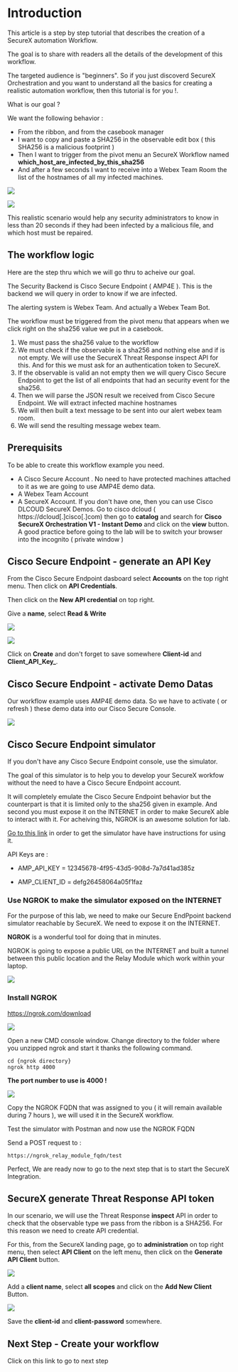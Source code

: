 # Introduction

This article is a step by step tutorial that describes the creation of a SecureX automation Workflow.

The goal is to share with readers all the details of the development of this workflow.

The targeted audience is "beginners". So if you just discoverd SecureX Orchestration and you want to understand all the basics for creating a realistic automation workflow, then this tutorial is for you !.

What is our goal ?

We want the following behavior :

- From the ribbon, and from the casebook manager
- I want to copy and paste a SHA256 in the observable edit box ( this SHA256 is a malicious footprint )
- Then I want to trigger from the pivot menu an SecureX Workflow named **which_host_are_infected_by_this_sha256**
- And after a few seconds I want to receive into a Webex Team Room the list of the hostnames of all my infected machines.


![](img/13.png )

![](img/2.png )

This realistic scenario would help any security administrators to know in less than 20 seconds if they had been infected by a malicious file, and which host must be repaired.

## The workflow logic

Here are the step thru which we will go thru to acheive our goal.

The Security Backend is Cisco Secure Endpoint ( AMP4E ). This is the backend we will query in order to know if we are infected.

The alerting system is Webex Team. And actually a Webex Team Bot.

The workflow must be triggered from the pivot menu that appears when we click right on the sha256 value we put in a casebook.

1. We must pass the sha256 value to the workflow
2. We must check if the observable is a sha256 and nothing else and if is not empty.  We will use the SecureX Threat Response inspect API for this. And for this we must ask for an authentication token to SecureX.
3. If the observable is valid an not empty then we will query Cisco Secure Endpoint to get the list of all endpoints that had an security event for the sha256.
4. Then we will parse the JSON result we received from Cisco Secure Endpoint. We will extract infected machine hostnames
5. We will then built a text message to be sent into our alert webex team room.
6. We will send the resulting message webex team.

## Prerequisits

To be able to create this workflow example you need.

- A Cisco Secure Account . No need to have protected machines attached to it as we are going to use AMP4E demo data.
- A Webex Team Account
- A SecureX Account. If you don't have one, then you can use Cisco DLCOUD SecureX Demos.  Go to cisco dcloud ( https://dcloud[.]cisco[.]com) then go to **catalog** and search for **Cisco SecureX Orchestration V1 - Instant Demo** and click on the **view** button. A good practice before going to the lab will be to switch your browser into the incognito ( private window )

## Cisco Secure Endpoint - generate an API Key

From the Cisco Secure Endpoint dasboard select **Accounts** on the top right menu. Then click on **API Credentials**.

Then click on the **New API credential** on top right.

Give a **name**, select **Read & Write**

![](img/4.png )

![](img/5.png )

Click on **Create** and don't forget to save somewhere **Client-id** and **Client_API_Key_**.

## Cisco Secure Endpoint - activate Demo Datas

Our workflow example uses AMP4E demo data. So we have to activate ( or refresh ) these demo data into our Cisco Secure Console.

![](img/3.png )


## Cisco Secure Endpoint simulator

If you don't have any Cisco Secure Endpoint console, use the simulator.

The goal of this simulator is to help you to develop your SecureX workfow without the need to have a Cisco Secure Endpoint account.

It will completely emulate the Cisco Secure Endpoint behavior but the counterpart is that it is limited only to the sha256 given in example. And second you must expose it on the INTERNET in order to make SecureX able to interact with it. For acheiving this, NGROK is an awesome solution for lab.

[Go to this link](https://github.com/pcardotatgit/python_challenges/tree/master/Preparation_challenges_for_Threat_Hunting_Mission/6-AMP_Threat_Hunting/amp_simulator) in order to get the simulator have have instructions for using it.

API Keys are :

- AMP_API_KEY = 12345678-4f95-43d5-908d-7a7d41ad385z

- AMP_CLIENT_ID = defg26458064a05f1faz

### Use NGROK to make the simulator exposed on the INTERNET


For the purpose of this lab, we need to make our Secure EndPpoint backend simulator reachable by SecureX. We need to expose it on the INTERNET.

**NGROK** is a wonderful tool for doing that in minutes. 

NGROK is going to expose a public URL on the INTERNET and built a tunnel between this public location and the Relay Module which work within your laptop.

![](img/9.png )

### Install NGROK

https://ngrok.com/download

![](img/7.png )

Open a new CMD console window.  Change directory to the folder where you unzipped ngrok and start it thanks the following command.

    cd {ngrok directory}
    ngrok http 4000

**The port number to use is 4000 !**

![](img/8.png )

Copy the NGROK FQDN that was assigned to you ( it will remain available during 7 hours ), we will used it in the SecureX workflow.

Test the simulator with Postman and now use the NGROK FQDN

Send a POST request to :

    https://ngrok_relay_module_fqdn/test

Perfect,  We are ready now to go to the next step that is to start the SecureX Integration.

## SecureX generate Threat Response API token

In our scenario, we will use the Threat Response **inspect** API in order to check that the observable type we pass from the ribbon is a SHA256. For this reason we need to create API credential.

For this, from the SecureX landing page, go to **administration** on top right menu, then select **API Client** on the left menu, then click on the **Generate API Client**  button.

![](img/10.png )

Add a **client name**, select **all scopes** and click on the **Add New Client** Button.

![](img/11.png )

Save the **client-id** and **client-password** somewhere. 

## Next Step - Create your workflow

Click on this link to go to next step

